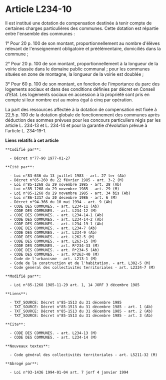 # Article L234-10

Il est institué une dotation de compensation destinée à tenir compte de certaines charges particulières des communes. Cette
dotation est répartie entre l'ensemble des communes :

1° Pour 20 p. 100 de son montant, proportionnellement au nombre d'élèves relevant de l'enseignement obligatoire et
préélémentaire, domiciliés dans la commune ;

2° Pour 20 p. 100 de son montant, proportionnellement à la longueur de la voirie classée dans le domaine public communal ;
pour les communes situées en zone de montagne, la longueur de la voirie est doublée ;

3° Pour 60 p. 100 de son montant, en fonction de l'importance du parc des logements sociaux et dans des conditions définies
par décret en Conseil d'Etat. Les logements sociaux en accession à la propriété sont pris en compte si leur nombre est au
moins égal à cinq par opération.

La part des ressources affectée à la dotation de compensation est fixée à 22,5 p. 100 de la dotation globale de
fonctionnement des communes après déduction des sommes prévues pour les concours particuliers régis par les article L. 234-13
et L. 234-14 et pour la garantie d'évolution prévue à l'article L. 234-19-1.

**Liens relatifs à cet article**

	**Codifié par**:

	  - Décret n°77-90 1977-01-27

	**Cité par**:

	  - Loi n°83-636 du 13 juillet 1983 - art. 27 ter (Ab)
	  - Décret n°85-260 du 22 février 1985 - art. 3-2 (M)
	  - Loi n°85-1268 du 29 novembre 1985 - art. 28 (Ab)
	  - Loi n°85-1268 du 29 novembre 1985 - art. 29 (M)
	  - Loi n°85-1268 du 29 novembre 1985 - art. 34 bis (Ab)
	  - Loi n°86-1317 du 30 décembre 1986 - art. 6 (M)
	  - Décret n°94-366 du 10 mai 1994 - art. 9 (Ab)
	  - CODE DES COMMUNES. - art. L234-11 (Ab)
	  - CODE DES COMMUNES. - art. L234-12 (M)
	  - CODE DES COMMUNES. - art. L234-14-1 (Ab)
	  - CODE DES COMMUNES. - art. L234-14-2 (Ab)
	  - CODE DES COMMUNES. - art. L234-19-1 (Ab)
	  - CODE DES COMMUNES. - art. L234-7 (Ab)
	  - CODE DES COMMUNES. - art. L234-9 (Ab)
	  - CODE DES COMMUNES. - art. L262-5 (M)
	  - CODE DES COMMUNES. - art. L263-15 (M)
	  - CODE DES COMMUNES. - art. R*234-33 (M)
	  - CODE DES COMMUNES. - art. R*234-5 (Ab)
	  - CODE DES COMMUNES. - art. R*263-40 (M)
	  - Code de l'urbanisme - art. L213-1 (M)
	  - Code de la construction et de l'habitation. - art. L302-5 (M)
	  - Code général des collectivités territoriales - art. L2334-7 (M)

	**Modifié par**:

	  - Loi n°85-1268 1985-11-29 art. 1, 14 JORF 3 décembre 1985

	**Liens**:

	  - TXT_SOURCE: Décret n°85-1513 du 31 décembre 1985
	  - TXT_SOURCE: Décret n°85-1513 du 31 décembre 1985 - art. 1 (Ab)
	  - TXT_SOURCE: Décret n°85-1513 du 31 décembre 1985 - art. 2 (Ab)
	  - TXT_SOURCE: Décret n°85-1513 du 31 décembre 1985 - art. 3 (Ab)

	**Cite**:

	  - CODE DES COMMUNES. - art. L234-13 (M)
	  - CODE DES COMMUNES. - art. L234-14 (M)

	**Nouveaux textes**:

	  - Code général des collectivités territoriales - art. L5211-32 (M)

	**Abrogé par**:

	  - Loi n°93-1436 1994-01-04 art. 7 jorf 4 janvier 1994
